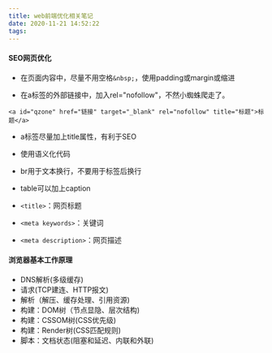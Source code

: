 ```yaml
---
title: web前端优化相关笔记
date: 2020-11-21 14:52:22
tags:
---
```


#### SEO网页优化

- 在页面内容中，尽量不用空格`&nbsp;`，使用padding或margin或缩进

- 在a标签的外部链接中，加入rel="nofollow"，不然小蜘蛛爬走了。

``` 
<a id="qzone" href="链接" target="_blank" rel="nofollow" title="标题">标题</a>
```

- a标签尽量加上title属性，有利于SEO

- 使用语义化代码
- br用于文本换行，不要用于标签后换行
- table可以加上caption
- `<title>`：网页标题
- `<meta keywords>`：关键词
- `<meta description>`：网页描述



#### 浏览器基本工作原理

- DNS解析(多级缓存)
- 请求(TCP建连、HTTP报文)
- 解析（解压、缓存处理、引用资源)
- 构建：DOM树（节点显隐、层次结构)
- 构建：CSSOM树(CSS优先级)
- 构建：Render树(CSS匹配规则)
- 脚本：文档状态(阻塞和延迟、内联和外联)
